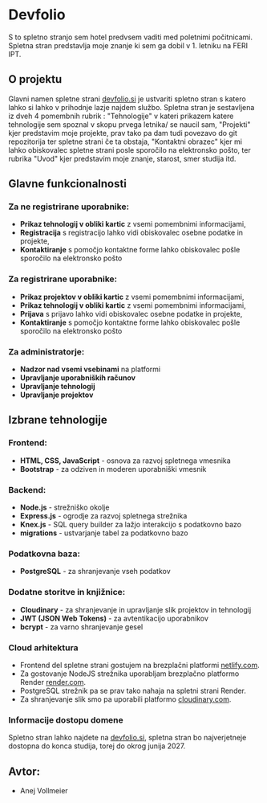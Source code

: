 # Devfolio

S to spletno stranjo sem hotel predvsem vaditi med poletnimi počitnicami. Spletna stran predstavlja moje znanje ki sem ga dobil v 1. letniku na FERI IPT.

## O projektu

Glavni namen spletne strani [devfolio.si](https://devfolio.si/) je ustvariti spletno stran s katero lahko si lahko v prihodnje lazje najdem službo. Spletna stran je sestavljena iz dveh 4 pomembnih rubrik : "Tehnologije" v kateri prikazem katere tehnologije sem spoznal v skopu prvega letnika/ se naucil sam, "Projekti" kjer predstavim moje projekte, prav tako pa dam tudi povezavo do git repozitorija ter spletne strani če ta obstaja, "Kontaktni obrazec" kjer mi lahko obiskovalec spletne strani posle sporočilo na elektronsko pošto, ter rubrika "Uvod" kjer predstavim moje znanje, starost, smer studija itd.

## Glavne funkcionalnosti

### Za ne registrirane uporabnike:

- **Prikaz tehnologij v obliki kartic** z vsemi pomembnimi informacijami,
- **Registracija** s registracijo lahko vidi obiskovalec osebne podatke in projekte,
- **Kontaktiranje** s pomočjo kontaktne forme lahko obiskovalec pošle sporočilo na elektronsko pošto

### Za registrirane uporabnike:

- **Prikaz projektov v obliki kartic** z vsemi pomembnimi informacijami,
- **Prikaz tehnologij v obliki kartic** z vsemi pomembnimi informacijami,
- **Prijava** s prijavo lahko vidi obiskovalec osebne podatke in projekte,
- **Kontaktiranje** s pomočjo kontaktne forme lahko obiskovalec pošle sporočilo na elektronsko pošto

### Za administratorje:

- **Nadzor nad vsemi vsebinami** na platformi
- **Upravljanje uporabniških računov**
- **Upravljanje tehnologij**
- **Upravljanje projektov**

## Izbrane tehnologije

### Frontend:

- **HTML, CSS, JavaScript** - osnova za razvoj spletnega vmesnika
- **Bootstrap** - za odziven in moderen uporabniški vmesnik

### Backend:

- **Node.js** - strežniško okolje
- **Express.js** - ogrodje za razvoj spletnega strežnika
- **Knex.js** - SQL query builder za lažjo interakcijo s podatkovno bazo
- **migrations** - ustvarjanje tabel za podatkovno bazo

### Podatkovna baza:

- **PostgreSQL** - za shranjevanje vseh podatkov

### Dodatne storitve in knjižnice:

- **Cloudinary** - za shranjevanje in upravljanje slik projektov in tehnologij
- **JWT (JSON Web Tokens)** - za avtentikacijo uporabnikov
- **bcrypt** - za varno shranjevanje gesel

### Cloud arhitektura

- Frontend del spletne strani gostujem na brezplačni platformi [netlify.com](https://www.netlify.com/).
- Za gostovanje NodeJS strežnika uporabljam brezplačno platformo Render [render.com](https://render.com/).
- PostgreSQL strežnik pa se prav tako nahaja na spletni strani Render.
- Za shranjevanje slik smo pa uporabili platformo [cloudinary.com](https://cloudinary.com/).

### Informacije dostopu domene

Spletno stran lahko najdete na [devfolio.si](https://devfolio.si/), spletna stran bo najverjetneje dostopna do konca studija, torej do okrog junija 2027.

## Avtor:

- Anej Vollmeier
